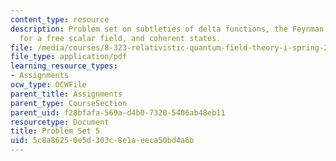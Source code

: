 ```yaml
---
content_type: resource
description: Problem set on subtleties of delta functions, the Feynman propagator
  for a free scalar field, and coherent states.
file: /media/courses/8-323-relativistic-quantum-field-theory-i-spring-2008/5c8a86250e5d303c8e1aeeca50bd4a6b_ft1ps05_08_1.pdf
file_type: application/pdf
learning_resource_types:
- Assignments
ocw_type: OCWFile
parent_title: Assignments
parent_type: CourseSection
parent_uid: f28bfafa-569a-d4b0-7320-5406ab48eb11
resourcetype: Document
title: Problem Set 5
uid: 5c8a8625-0e5d-303c-8e1a-eeca50bd4a6b
---
```


